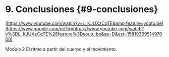 # 9\. Conclusiones {#9-conclusiones}

[https://www.youtube.com/watch?v=L_KJUXzCqTE&amp;feature=youtu.be](https://www.google.com/url?q=https://www.youtube.com/watch?v%3DL_KJUXzCqTE%26feature%3Dyoutu.be&sa=D&ust=1581936951497000)

Módulo 2 El ritmo a partir del cuerpo y el movimiento.